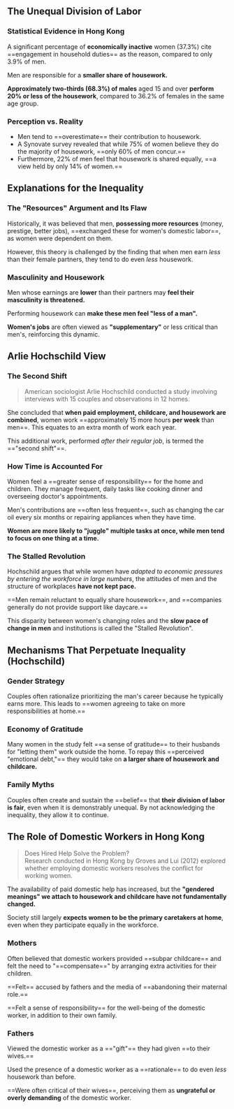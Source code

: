 ## The Unequal Division of Labor

### Statistical Evidence in Hong Kong

A significant percentage of **economically inactive** women (37.3%) cite ==engagement in household duties== as the reason, compared to only 3.9% of men.

Men are responsible for a **smaller share of housework.**

**Approximately two-thirds (68.3%) of males** aged 15 and over **perform 20% or less of the housework**, compared to 36.2% of females in the same age group.

### Perception vs. Reality

- Men tend to ==overestimate== their contribution to housework.
- A Synovate survey revealed that while 75% of women believe they do the majority of housework, ==only 60% of men concur.==
- Furthermore, 22% of men feel that housework is shared equally, ==a view held by only 14% of women.==

## Explanations for the Inequality

### The "Resources" Argument and Its Flaw

Historically, it was believed that men, **possessing more resources** (money, prestige, better jobs), ==exchanged these for women's domestic labor==, as women were dependent on them.

However, this theory is challenged by the finding that when men earn _less_ than their female partners, they tend to do even _less_ housework.

### Masculinity and Housework

Men whose earnings are **lower** than their partners may **feel their masculinity is threatened.**

Performing housework can **make these men feel "less of a man".**

**Women's jobs** are often viewed as **"supplementary"** or less critical than men's, reinforcing this dynamic.

## Arlie Hochschild View

### The Second Shift

> American sociologist Arlie Hochschild conducted a study involving interviews with 15 couples and observations in 12 homes.

She concluded that **when paid employment, childcare, and housework are combined**, women work ==approximately 15 more hours **per week** than men==. This equates to an extra month of work each year.

This additional work, performed _after their regular job_, is termed the =="second shift"==.

### How Time is Accounted For

Women feel a ==greater sense of responsibility== for the home and children. They manage frequent, daily tasks like cooking dinner and overseeing doctor's appointments.

Men's contributions are ==often less frequent==, such as changing the car oil every six months or repairing appliances when they have time.

**Women are more likely to "juggle" multiple tasks at once, while men tend to focus on one thing at a time.**

### The Stalled Revolution

Hochschild argues that while women have _adapted to economic pressures by entering the workforce in large numbers_, the attitudes of men and the structure of workplaces **have not kept pace.**

==Men remain reluctant to equally share housework==, and ==companies generally do not provide support like daycare.==

This disparity between women's changing roles and the **slow pace of change in men** and institutions is called the "Stalled Revolution".

## Mechanisms That Perpetuate Inequality (Hochschild)

### Gender Strategy

Couples often rationalize prioritizing the man's career because he typically earns more. This leads to ==women agreeing to take on more responsibilities at home.==

### Economy of Gratitude

Many women in the study felt ==a sense of gratitude== to their husbands for "letting them" work outside the home. To repay this ==perceived "emotional debt,"== they would take on **a larger share of housework and childcare.**

### Family Myths

Couples often create and sustain the ==belief== that **their division of labor is fair**, even when it is demonstrably unequal. By not acknowledging the inequality, they allow it to continue.

## The Role of Domestic Workers in Hong Kong

> Does Hired Help Solve the Problem?  
> Research conducted in Hong Kong by Groves and Lui (2012) explored whether employing domestic workers resolves the conflict for working women.

The availability of paid domestic help has increased, but the **"gendered meanings" we attach to housework and childcare have not fundamentally changed.**

Society still largely **expects women to be the primary caretakers at home**, even when they participate equally in the workforce.

### Mothers

Often believed that domestic workers provided ==subpar childcare== and felt the need to "==compensate==" by arranging extra activities for their children.

==Felt== accused by fathers and the media of ==abandoning their maternal role.==

==Felt a sense of responsibility== for the well-being of the domestic worker, in addition to their own family.

### Fathers

Viewed the domestic worker as a =="gift"== they had given ==to their wives.==

Used the presence of a domestic worker as a ==rationale== to do even _less_ housework than before.

==Were often critical of their wives==, perceiving them as **ungrateful or overly demanding** of the domestic worker.
